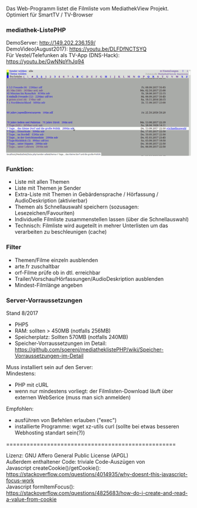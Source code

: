 Das Web-Programm listet die Filmliste vom MediathekView Projekt.  
Optimiert für SmartTV / TV-Browser  

### mediathek-ListePHP
DemoServer: http://149.202.236.159/  
DemoVideo(August2017): https://youtu.be/DLFDfNCTSYQ  
Für Vestel/Telefunken als TV-App (DNS-Hack): https://youtu.be/GwNNpYhJq94  

![Screenshot mit Themenliste](img/screenshots/Bildschirmfoto_themenliste.png)



### Funktion:
  * Liste mit allen Themen
  * Liste mit Themen je Sender 
  * Extra-Liste mit Themen in Gebärdensprache / Hörfassung / AudioDeskription (aktivierbar)
  * Themen als Schnellauswahl speichern (sozusagen: Lesezeichen/Favouriten)
  * Individuelle Filmliste zusammenstellen lassen (über die Schnellauswahl)
  * Technisch: Filmliste wird augeteilt in mehrer Unterlisten um das verarbeiten zu beschleunigen (cache)
### Filter
  * Themen/Filme einzeln ausblenden
  * arte.fr zuschaltbar
  * orf-Filme prüfe ob in dtl. erreichbar 
  * Trailer/Vorschau/Hörfassungen/AudioDeskription ausblenden
  * Mindest-Filmlänge angeben
  

### Server-Vorraussetzungen
Stand 8/2017  
- PHP5
- RAM: sollten > 450MB (notfalls 256MB)
- Speicherplatz: Sollten 570MB (notfalls 240MB)
- Speicher-Vorraussetzungen im Detail: https://github.com/soerenj/mediatheklistePHP/wiki/Speicher-Vorraussetzungen-im-Detail

Muss installiert sein auf den Server:  
Mindestens:  
- PHP mit cURL  
- wenn nur mindestens vorliegt: der Filmlisten-Download läuft über externen WebSerice (muss man sich anmelden)  

Empfohlen:  
- ausführen von Befehlen erlauben ("exec")
- installierte Programme: wget xz-utils curl (sollte bei etwas besseren Webhosting standart sein(?))


==================================================

Lizenz:  GNU Affero General Public License (APGL)  
Außerdem enthaltener Code: 
        triviale Code-Auszügen von  
                Javascript createCookie()/getCookie(): https://stackoverflow.com/questions/4014935/why-doesnt-this-javascript-focus-work  
                Javascript formItemFocus(): https://stackoverflow.com/questions/4825683/how-do-i-create-and-read-a-value-from-cookie  

